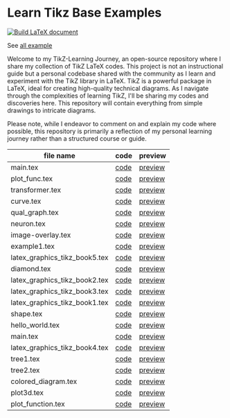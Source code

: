 # Learn Tikz Base Examples

[![Build LaTeX document](https://github.com/cauliyang/learn_tikz/actions/workflows/build.yml/badge.svg)](https://github.com/cauliyang/learn_tikz/actions/workflows/build.yml)

See [all example](https://github.com/cauliyang/learn_tikz/blob/main/gallery/main.pdf)

Welcome to my TikZ-Learning Journey, an open-source repository where I share my collection of TikZ LaTeX codes.
This project is not an instructional guide but a personal codebase shared with the community as I learn and experiment with the TikZ library in LaTeX.
TikZ is a powerful package in LaTeX, ideal for creating high-quality technical diagrams.
As I navigate through the complexities of learning TikZ, I'll be sharing my codes and discoveries here. This repository will contain everything from simple drawings to intricate diagrams.

Please note, while I endeavor to comment on and explain my code where possible, this repository is primarily a reflection of my personal learning journey rather than a structured course or guide.

<!-- begin table -->
|file name | code  | preview  |
|---|---|---|
|main.tex|[code](https://github.com/cauliyang/learn_tikz/blob/main/gallery/main.tex)|[preview](https://github.com/cauliyang/learn_tikz/blob/main/gallery/main.pdf)|
|plot_func.tex|[code](https://github.com/cauliyang/learn_tikz/blob/main/gallery/source/plot_func.tex)|[preview](https://github.com/cauliyang/learn_tikz/blob/main/gallery/plot_func.pdf)|
|transformer.tex|[code](https://github.com/cauliyang/learn_tikz/blob/main/gallery/source/transformer.tex)|[preview](https://github.com/cauliyang/learn_tikz/blob/main/gallery/transformer.pdf)|
|curve.tex|[code](https://github.com/cauliyang/learn_tikz/blob/main/gallery/source/curve.tex)|[preview](https://github.com/cauliyang/learn_tikz/blob/main/gallery/curve.pdf)|
|qual_graph.tex|[code](https://github.com/cauliyang/learn_tikz/blob/main/gallery/source/qual_graph.tex)|[preview](https://github.com/cauliyang/learn_tikz/blob/main/gallery/qual_graph.pdf)|
|neuron.tex|[code](https://github.com/cauliyang/learn_tikz/blob/main/gallery/source/neuron.tex)|[preview](https://github.com/cauliyang/learn_tikz/blob/main/gallery/neuron.pdf)|
|image-overlay.tex|[code](https://github.com/cauliyang/learn_tikz/blob/main/gallery/source/image-overlay.tex)|[preview](https://github.com/cauliyang/learn_tikz/blob/main/gallery/image-overlay.pdf)|
|example1.tex|[code](https://github.com/cauliyang/learn_tikz/blob/main/gallery/source/example1.tex)|[preview](https://github.com/cauliyang/learn_tikz/blob/main/gallery/example1.pdf)|
|latex_graphics_tikz_book5.tex|[code](https://github.com/cauliyang/learn_tikz/blob/main/gallery/source/latex_graphics_tikz_book5.tex)|[preview](https://github.com/cauliyang/learn_tikz/blob/main/gallery/latex_graphics_tikz_book5.pdf)|
|diamond.tex|[code](https://github.com/cauliyang/learn_tikz/blob/main/gallery/source/diamond.tex)|[preview](https://github.com/cauliyang/learn_tikz/blob/main/gallery/diamond.pdf)|
|latex_graphics_tikz_book2.tex|[code](https://github.com/cauliyang/learn_tikz/blob/main/gallery/source/latex_graphics_tikz_book2.tex)|[preview](https://github.com/cauliyang/learn_tikz/blob/main/gallery/latex_graphics_tikz_book2.pdf)|
|latex_graphics_tikz_book3.tex|[code](https://github.com/cauliyang/learn_tikz/blob/main/gallery/source/latex_graphics_tikz_book3.tex)|[preview](https://github.com/cauliyang/learn_tikz/blob/main/gallery/latex_graphics_tikz_book3.pdf)|
|latex_graphics_tikz_book1.tex|[code](https://github.com/cauliyang/learn_tikz/blob/main/gallery/source/latex_graphics_tikz_book1.tex)|[preview](https://github.com/cauliyang/learn_tikz/blob/main/gallery/latex_graphics_tikz_book1.pdf)|
|shape.tex|[code](https://github.com/cauliyang/learn_tikz/blob/main/gallery/source/shape.tex)|[preview](https://github.com/cauliyang/learn_tikz/blob/main/gallery/shape.pdf)|
|hello_world.tex|[code](https://github.com/cauliyang/learn_tikz/blob/main/gallery/source/hello_world.tex)|[preview](https://github.com/cauliyang/learn_tikz/blob/main/gallery/hello_world.pdf)|
|main.tex|[code](https://github.com/cauliyang/learn_tikz/blob/main/gallery/source/main.tex)|[preview](https://github.com/cauliyang/learn_tikz/blob/main/gallery/main.pdf)|
|latex_graphics_tikz_book4.tex|[code](https://github.com/cauliyang/learn_tikz/blob/main/gallery/source/latex_graphics_tikz_book4.tex)|[preview](https://github.com/cauliyang/learn_tikz/blob/main/gallery/latex_graphics_tikz_book4.pdf)|
|tree1.tex|[code](https://github.com/cauliyang/learn_tikz/blob/main/gallery/source/tree1.tex)|[preview](https://github.com/cauliyang/learn_tikz/blob/main/gallery/tree1.pdf)|
|tree2.tex|[code](https://github.com/cauliyang/learn_tikz/blob/main/gallery/source/tree2.tex)|[preview](https://github.com/cauliyang/learn_tikz/blob/main/gallery/tree2.pdf)|
|colored_diagram.tex|[code](https://github.com/cauliyang/learn_tikz/blob/main/gallery/source/colored_diagram.tex)|[preview](https://github.com/cauliyang/learn_tikz/blob/main/gallery/colored_diagram.pdf)|
|plot3d.tex|[code](https://github.com/cauliyang/learn_tikz/blob/main/gallery/source/plot3d.tex)|[preview](https://github.com/cauliyang/learn_tikz/blob/main/gallery/plot3d.pdf)|
|plot_function.tex|[code](https://github.com/cauliyang/learn_tikz/blob/main/gallery/source/plot_function.tex)|[preview](https://github.com/cauliyang/learn_tikz/blob/main/gallery/plot_function.pdf)|
<!-- end table -->
